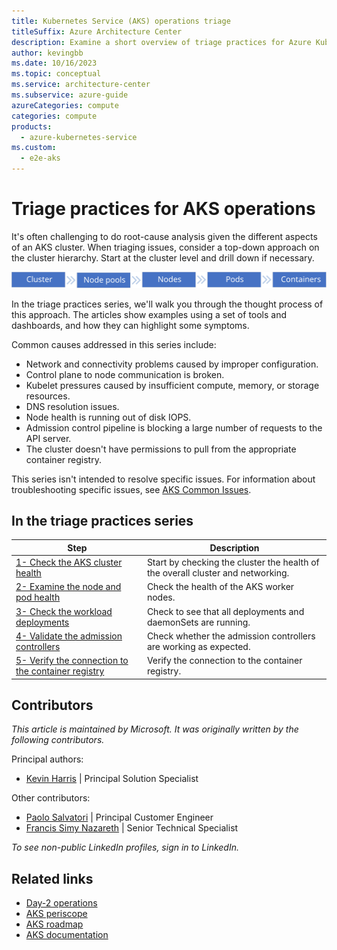 ```yaml
---
title: Kubernetes Service (AKS) operations triage
titleSuffix: Azure Architecture Center
description: Examine a short overview of triage practices for Azure Kubernetes Service (AKS) operations. View links to get more details about different triage practices.
author: kevingbb
ms.date: 10/16/2023
ms.topic: conceptual
ms.service: architecture-center
ms.subservice: azure-guide
azureCategories: compute
categories: compute
products:
  - azure-kubernetes-service
ms.custom:
  - e2e-aks
---
```


# Triage practices for AKS operations

It's often challenging to do root-cause analysis given the different aspects of an AKS cluster. When triaging issues, consider a top-down approach on the cluster hierarchy. Start at the cluster level and drill down if necessary.

![AKS cluster components](./images/kube-components.svg)

In the triage practices series, we'll walk you through the thought process of this approach. The articles show examples using a set of tools and dashboards, and how they can highlight some symptoms.

Common causes addressed in this series include:

- Network and connectivity problems caused by improper configuration.
- Control plane to node communication is broken.
- Kubelet pressures caused by insufficient compute, memory, or storage resources.
- DNS resolution issues.
- Node health is running out of disk IOPS.
- Admission control pipeline is blocking a large number of requests to the API server.
- The cluster doesn't have permissions to pull from the appropriate container registry.

This series isn't intended to resolve specific issues. For information about troubleshooting specific issues, see [AKS Common Issues](/azure/aks/troubleshooting).

## In the triage practices series

|Step|Description|
|---|---|
|[1- Check the AKS cluster health](aks-triage-cluster-health.md)|Start by checking the cluster the health of the overall cluster and networking.|
|[2- Examine the node and pod health](aks-triage-node-health.md) |Check the health of the AKS worker nodes. |
|[3- Check the workload deployments](aks-triage-deployment.md)|Check to see that all deployments and daemonSets are running.|
|[4- Validate the admission controllers](aks-triage-controllers.md)|Check whether the admission controllers are working as expected.|
|[5- Verify the connection to the container registry](aks-triage-container-registry.md)|Verify the connection to the container registry.|

## Contributors

*This article is maintained by Microsoft. It was originally written by the following contributors.*

Principal authors:

- [Kevin Harris](https://www.linkedin.com/in/kevbhar) | Principal Solution Specialist

Other contributors:

- [Paolo Salvatori](https://www.linkedin.com/in/paolo-salvatori) | Principal Customer Engineer
- [Francis Simy Nazareth](https://www.linkedin.com/in/francis-simy-nazereth-971440a) | Senior Technical Specialist

*To see non-public LinkedIn profiles, sign in to LinkedIn.*

## Related links

- [Day-2 operations](https://dzone.com/articles/defining-day-2-operations)
- [AKS periscope](https://github.com/Azure/aks-periscope)
- [AKS roadmap](https://aka.ms/aks/roadmap)
- [AKS documentation](/azure/aks)
